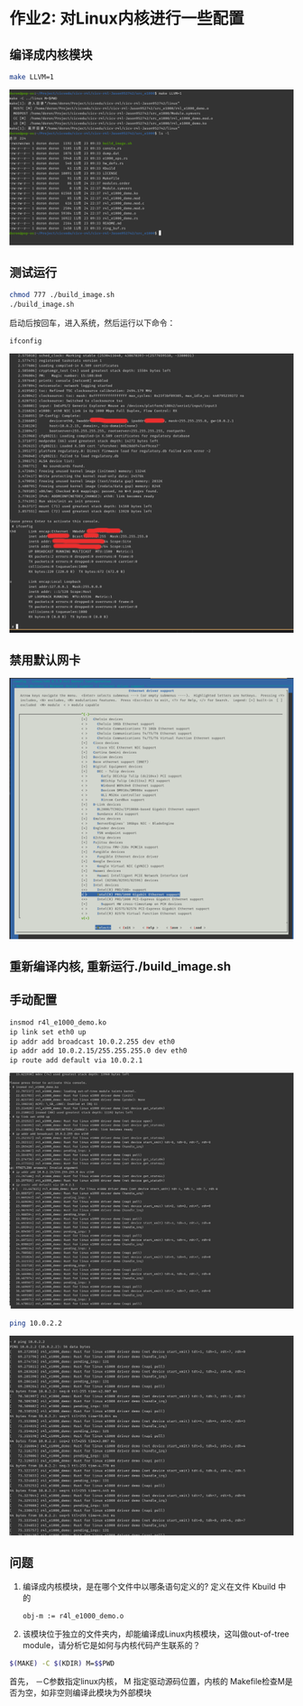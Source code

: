 # 作业2: 对Linux内核进行一些配置

## 编译成内核模块

```bash
make LLVM=1
```

![编译内核模块](images/first_make_src_e1000.png)

## 测试运行

```bash
chmod 777 ./build_image.sh
./build_image.sh
```

启动后按回车，进入系统，然后运行以下命令：

```bash
ifconfig
```

![测试运行](images/ipconfig.png)

## 禁用默认网卡

![禁用默认网卡](images/disable-e1000.png)

## 重新编译内核, 重新运行./build_image.sh

## 手动配置

```bash
insmod r4l_e1000_demo.ko
ip link set eth0 up
ip addr add broadcast 10.0.2.255 dev eth0
ip addr add 10.0.2.15/255.255.255.0 dev eth0 
ip route add default via 10.0.2.1
```

![手动配置](images/insmod.png)

```bash
ping 10.0.2.2
```

![ping](images/ping.png)

## 问题

1. 编译成内核模块，是在哪个文件中以哪条语句定义的?
   定义在文件 Kbuild 中的
   ```
   obj-m := r4l_e1000_demo.o
   ```
   
2. 该模块位于独立的文件夹内，却能编译成Linux内核模块，这叫做out-of-tree module，请分析它是如何与内核代码产生联系的？
  ```bash
  $(MAKE) -C $(KDIR) M=$$PWD
  ```
  首先， －C参数指定linux内核， M 指定驱动源码位置，内核的 Makefile检查M是否为空，如非空则编译此模块为外部模块

